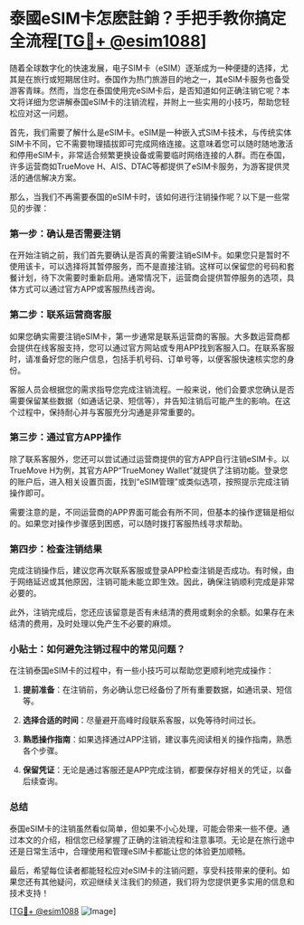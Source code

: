 # 泰國eSIM卡怎麽註銷？手把手教你搞定全流程[[TG💪+ @esim1088](https://t.me/s/esim1088)]

随着全球数字化的快速发展，电子SIM卡（eSIM）逐渐成为一种便捷的选择，尤其是在旅行或短期居住时。泰国作为热门旅游目的地之一，其eSIM卡服务也备受游客青睐。然而，当您在泰国使用完eSIM卡后，是否知道如何正确注销它呢？本文将详细为您讲解泰国eSIM卡的注销流程，并附上一些实用的小技巧，帮助您轻松应对这一问题。

首先，我们需要了解什么是eSIM卡。eSIM是一种嵌入式SIM卡技术，与传统实体SIM卡不同，它不需要物理插拔即可完成网络连接。这意味着您可以随时随地激活和停用eSIM卡，非常适合频繁更换设备或需要临时网络连接的人群。而在泰国，许多运营商如TrueMove H、AIS、DTAC等都提供了eSIM卡服务，为游客提供灵活的通信解决方案。

那么，当我们不再需要泰国的eSIM卡时，该如何进行注销操作呢？以下是一些常见的步骤：

### 第一步：确认是否需要注销

在开始注销之前，我们首先要确认是否真的需要注销eSIM卡。如果您只是暂时不使用该卡，可以选择将其暂停服务，而不是直接注销。这样可以保留您的号码和套餐计划，待下次需要时重新启用。通常情况下，运营商会提供暂停服务的选项，具体方式可以通过官方APP或客服热线咨询。

### 第二步：联系运营商客服

如果您确实需要注销eSIM卡，第一步通常是联系运营商的客服。大多数运营商都会提供在线客服支持，您可以通过官方网站或专用APP找到客服入口。在联系客服时，请准备好您的账户信息，包括手机号码、订单号等，以便客服快速核实您的身份。

客服人员会根据您的需求指导您完成注销流程。一般来说，他们会要求您确认是否需要保留某些数据（如通话记录、短信等），并告知注销后可能产生的影响。在这个过程中，保持耐心并与客服充分沟通是非常重要的。

### 第三步：通过官方APP操作

除了联系客服外，您还可以尝试通过运营商提供的官方APP自行注销eSIM卡。以TrueMove H为例，其官方APP“TrueMoney Wallet”就提供了注销功能。登录您的账户后，进入相关设置页面，找到“eSIM管理”或类似选项，按照提示完成注销操作即可。

需要注意的是，不同运营商的APP界面可能会有所不同，但基本的操作逻辑是相似的。如果您对操作步骤感到困惑，可以随时拨打客服热线寻求帮助。

### 第四步：检查注销结果

完成注销操作后，建议您再次联系客服或登录APP检查注销是否成功。有时候，由于网络延迟或其他原因，注销可能未能立即生效。因此，确保注销顺利完成是非常必要的。

此外，注销完成后，您还应该留意是否有未结清的费用或剩余的余额。如果存在未结清的费用，及时处理以免产生不必要的麻烦。

### 小贴士：如何避免注销过程中的常见问题？

在注销泰国eSIM卡的过程中，有一些小技巧可以帮助您更顺利地完成操作：

1. **提前准备**：在注销前，务必确认您已经备份了所有重要数据，如通讯录、短信等。
   
2. **选择合适的时间**：尽量避开高峰时段联系客服，以免等待时间过长。

3. **熟悉操作指南**：如果选择通过APP注销，建议事先阅读相关的操作指南，熟悉各个步骤。

4. **保留凭证**：无论是通过客服还是APP完成注销，都要保存好相关的凭证，以备后续查询。

### 总结

泰国eSIM卡的注销虽然看似简单，但如果不小心处理，可能会带来一些不便。通过本文的介绍，相信您已经掌握了正确的注销流程和注意事项。无论是在旅行途中还是日常生活中，合理使用和管理eSIM卡都能让您的体验更加顺畅。

最后，希望每位读者都能轻松应对eSIM卡的注销问题，享受科技带来的便利。如果您还有其他疑问，欢迎继续关注我们的频道，我们将为您提供更多实用的信息和技术支持！

[[TG💪+ @esim1088](https://t.me/s/esim1088) ![Image](https://i.postimg.cc/4NQfJmqS/Snipaste-2025-05-13-00-14-12.png)]